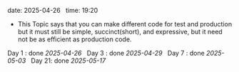 date: 2025-04-26  
time: 19:20  

- This Topic says that you can make different code for test and production but it must still be simple, succinct(short), and expressive, but it need not be as efficient as production code.
  

Day 1 : done *2025-04-26*  
Day 3 : done *2025-04-29*  
Day 7 : done *2025-05-03*  
Day 21: done *2025-05-17*